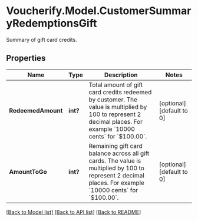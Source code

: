 # Voucherify.Model.CustomerSummaryRedemptionsGift
Summary of gift card credits.

## Properties

Name | Type | Description | Notes
------------ | ------------- | ------------- | -------------
**RedeemedAmount** | **int?** | Total amount of gift card credits redeemed by customer. The value is multiplied by 100 to represent 2 decimal places. For example &#x60;10000 cents&#x60; for &#x60;$100.00&#x60;. | [optional] [default to 0]
**AmountToGo** | **int?** | Remaining gift card balance across all gift cards. The value is multiplied by 100 to represent 2 decimal places. For example &#x60;10000 cents&#x60; for &#x60;$100.00&#x60;. | [optional] [default to 0]

[[Back to Model list]](../README.md#documentation-for-models) [[Back to API list]](../README.md#documentation-for-api-endpoints) [[Back to README]](../README.md)

